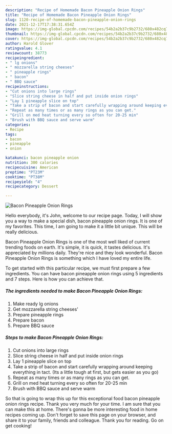 ```yaml
---
description: "Recipe of Homemade Bacon Pineapple Onion Rings"
title: "Recipe of Homemade Bacon Pineapple Onion Rings"
slug: 1120-recipe-of-homemade-bacon-pineapple-onion-rings
date: 2021-12-17T17:38:31.654Z
image: https://img-global.cpcdn.com/recipes/54b2a2b37c9b2732/680x482cq70/bacon-pineapple-onion-rings-recipe-main-photo.jpg
thumbnail: https://img-global.cpcdn.com/recipes/54b2a2b37c9b2732/680x482cq70/bacon-pineapple-onion-rings-recipe-main-photo.jpg
cover: https://img-global.cpcdn.com/recipes/54b2a2b37c9b2732/680x482cq70/bacon-pineapple-onion-rings-recipe-main-photo.jpg
author: Harold Glover
ratingvalue: 4.1
reviewcount: 38773
recipeingredient:
- " lg onions"
- " mozzarella string cheeses"
- " pineapple rings"
- " bacon"
- " BBQ sauce"
recipeinstructions:
- "Cut onions into large rings"
- "Slice string cheese in half and put inside onion rings"
- "Lay 1 pineapple slice on top"
- "Take a strip of bacon and start carefully wrapping around keeping everything in tact. (Its a little tough at first, but gets easier as you go)"
- "Repeat as many times or as many rings as you can get."
- "Grill on med heat turning every so often for 20-25 min"
- "Brush with BBQ sauce and serve warm"
categories:
- Recipe
tags:
- bacon
- pineapple
- onion

katakunci: bacon pineapple onion 
nutrition: 300 calories
recipecuisine: American
preptime: "PT23M"
cooktime: "PT38M"
recipeyield: "4"
recipecategory: Dessert

---
```



![Bacon Pineapple Onion Rings](https://img-global.cpcdn.com/recipes/54b2a2b37c9b2732/680x482cq70/bacon-pineapple-onion-rings-recipe-main-photo.jpg)

Hello everybody, it's John, welcome to our recipe page. Today, I will show you a way to make a special dish, bacon pineapple onion rings. It is one of my favorites. This time, I am going to make it a little bit unique. This will be really delicious.



Bacon Pineapple Onion Rings is one of the most well liked of current trending foods on earth. It's simple, it is quick, it tastes delicious. It's appreciated by millions daily. They're nice and they look wonderful. Bacon Pineapple Onion Rings is something which I have loved my entire life.


To get started with this particular recipe, we must first prepare a few ingredients. You can have bacon pineapple onion rings using 5 ingredients and 7 steps. Here is how you can achieve that.

<!--inarticleads1-->

##### The ingredients needed to make Bacon Pineapple Onion Rings:

1. Make ready  lg onions
1. Get  mozzarella string cheeses&#39;
1. Prepare  pineapple rings
1. Prepare  bacon
1. Prepare  BBQ sauce




<!--inarticleads2-->

##### Steps to make Bacon Pineapple Onion Rings:

1. Cut onions into large rings
1. Slice string cheese in half and put inside onion rings
1. Lay 1 pineapple slice on top
1. Take a strip of bacon and start carefully wrapping around keeping everything in tact. (Its a little tough at first, but gets easier as you go)
1. Repeat as many times or as many rings as you can get.
1. Grill on med heat turning every so often for 20-25 min
1. Brush with BBQ sauce and serve warm




So that is going to wrap this up for this exceptional food bacon pineapple onion rings recipe. Thank you very much for your time. I am sure that you can make this at home. There's gonna be more interesting food in home recipes coming up. Don't forget to save this page on your browser, and share it to your family, friends and colleague. Thank you for reading. Go on get cooking!
